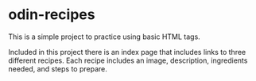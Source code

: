 # odin-recipes
This is a simple project to practice using basic HTML tags.

Included in this project there is an index page that includes links to three different recipes.
Each recipe includes an image, description, ingredients needed, and steps to prepare.
